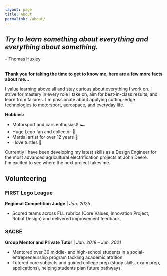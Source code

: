 ```yaml
---
layout: page
title: About
permalink: /about/
---
```


## _Try to learn something about everything and everything about something._
<div class="text-right">
– Thomas Huxley
</div><br>
  
**Thank you for taking the time to get to know me, here are a few more facts about me...**

I value learning above all and stay curious about everything I work on. I strive for mastery in every role I take on, aim for best-in-class results, and learn from failures. I'm passionate about applying cutting-edge technologies to motorsport, aerospace, and everyday life.

**Hobbies:**
- Motorsport and cars enthusiast! 🏎️
- Huge Lego fan and collector 🧱
- Martial artist for over 12 years 🥋
- I love turtles 🐢

Currently I have been developing my latest skills as a Design Engineer for the most advanced agricultural electrification projects at John Deere.  
I'm excited to see where the next project takes me.

## Volunteering

### FIRST Lego League

**Regional Competition Judge** | _Jan. 2025_

- Scored teams across FLL rubrics (Core Values, Innovation Project, Robot Design) and delivered improvement feedback.

### SACBÉ

**Group Mentor and Private Tutor** | _Jan. 2019 – Jun. 2021_

- Mentored over 30 middle- and high-school students in a social-entrepreneurship program tackling academic attrition.
- Tutored core subjects and guided college prep (study skills, exam prep, applications), helping students plan future pathways.
